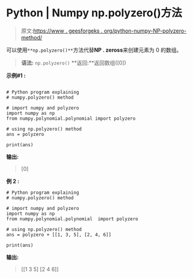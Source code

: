 # Python | Numpy np.polyzero()方法

> 原文:[https://www . geesforgeks . org/python-numpy-NP-polyzero-method/](https://www.geeksforgeeks.org/python-numpy-np-polyzero-method/)

可以使用`**np.polyzero()**`方法代替**NP . zeross**来创建元素为 0 的数组。

> **语法:** `np.polyzero()`
> **返回:**返回数组([0])

**示例#1 :**

```

# Python program explaining
# numpy.polyzero() method 

# import numpy and polyzero
import numpy as np
from numpy.polynomial.polynomial import polyzero

# using np.polyzero() method
ans = polyzero

print(ans)
```

**输出:**

> [0]

**例 2 :**

```
# Python program explaining
# numpy.polyzero() method 

# import numpy and polyzero
import numpy as np
from numpy.polynomial.polynomial  import polyzero

# using np.polyzero() method
ans = polyzero + [[1, 3, 5], [2, 4, 6]]

print(ans)
```

**输出:**

> [[1 3 5]
> [2 4 6]]
